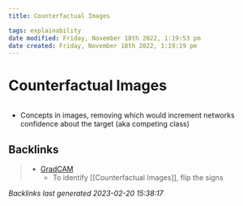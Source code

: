 ```yaml
---
title: Counterfactual Images

tags: explainability 
date modified: Friday, November 18th 2022, 1:19:53 pm
date created: Friday, November 18th 2022, 1:19:19 pm
---
```


# Counterfactual Images
```toc
```
- Concepts in images, removing which would increment networks confidence about the target (aka competing class)

## Backlinks

> - [GradCAM](Grad-CAM.md)
>   - To identify [[Counterfactual Images]], flip the signs

_Backlinks last generated 2023-02-20 15:38:17_
